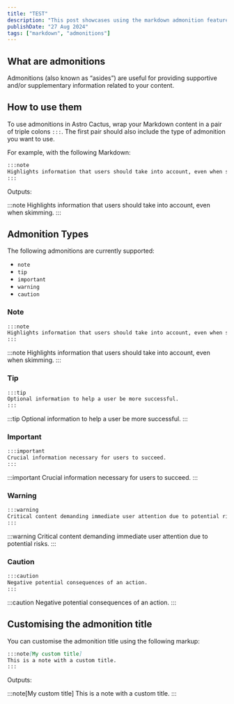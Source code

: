 ```yaml
---
title: "TEST"
description: "This post showcases using the markdown admonition feature in Astro Cactus"
publishDate: "27 Aug 2024"
tags: ["markdown", "admonitions"]
---
```


## What are admonitions

Admonitions (also known as “asides”) are useful for providing supportive and/or supplementary information related to your content.

## How to use them

To use admonitions in Astro Cactus, wrap your Markdown content in a pair of triple colons `:::`. The first pair should also include the type of admonition you want to use.

For example, with the following Markdown:

```md
:::note
Highlights information that users should take into account, even when skimming.
:::
```

Outputs:

:::note
Highlights information that users should take into account, even when skimming.
:::

## Admonition Types

The following admonitions are currently supported:

- `note`
- `tip`
- `important`
- `warning`
- `caution`

### Note

```md
:::note
Highlights information that users should take into account, even when skimming.
:::
```

:::note
Highlights information that users should take into account, even when skimming.
:::

### Tip

```md
:::tip
Optional information to help a user be more successful.
:::
```

:::tip
Optional information to help a user be more successful.
:::

### Important

```md
:::important
Crucial information necessary for users to succeed.
:::
```

:::important
Crucial information necessary for users to succeed.
:::

### Warning

```md
:::warning
Critical content demanding immediate user attention due to potential risks.
:::
```

:::warning
Critical content demanding immediate user attention due to potential risks.
:::

### Caution

```md
:::caution
Negative potential consequences of an action.
:::
```

:::caution
Negative potential consequences of an action.
:::

## Customising the admonition title

You can customise the admonition title using the following markup:

```md
:::note[My custom title]
This is a note with a custom title.
:::
```

Outputs:

:::note[My custom title]
This is a note with a custom title.
:::
